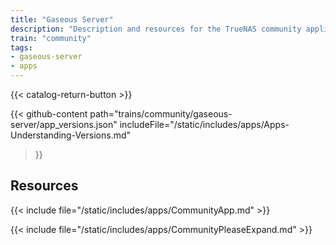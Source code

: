 ```yaml
---
title: "Gaseous Server"
description: "Description and resources for the TrueNAS community application called Gaseous Server."
train: "community"
tags:
- gaseous-server
- apps
---
```


{{< catalog-return-button >}}

{{< github-content 
    path="trains/community/gaseous-server/app_versions.json"
	includeFile="/static/includes/apps/Apps-Understanding-Versions.md"
>}}

## Resources

{{< include file="/static/includes/apps/CommunityApp.md" >}}

{{< include file="/static/includes/apps/CommunityPleaseExpand.md" >}}

<!--
<div class="docs-sections">

{{< doc-card title="<appname> Deployments" link="/resources/"
descr="How to deploy and configure the <appname> app." >}}

</div>
-->
